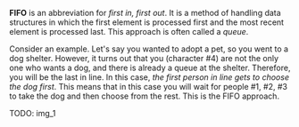 **FIFO** is an abbreviation for _first in, first out_. 
It is a method of handling data structures in which the first element 
is processed first and the most recent element is processed last.
This approach is often called a _queue_.

Consider an example.
Let's say you wanted to adopt a pet, so you went to a dog shelter. 
However, it turns out that you (character #4) are not the only one who wants a dog, 
and there is already a queue at the shelter. 
Therefore, you will be the last in line. 
In this case, _the first person in line gets to choose the dog first_. 
This means that in this case you will wait for people #1, #2, #3 to take the dog and then choose from the rest. 
This is the FIFO approach.

TODO: img_1